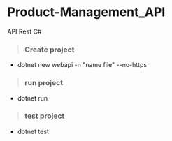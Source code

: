 # Product-Management_API
API Rest C#

> ### Create project
* dotnet new webapi -n "name file" --no-https

> ### run project
* dotnet run

> ### test project
* dotnet test
